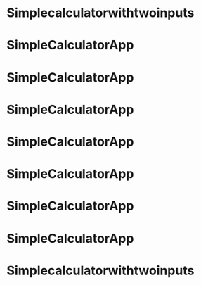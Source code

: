 # Simplecalculatorwithtwoinputs
# SimpleCalculatorApp
# SimpleCalculatorApp
# SimpleCalculatorApp
# SimpleCalculatorApp
# SimpleCalculatorApp
# SimpleCalculatorApp
# SimpleCalculatorApp
# Simplecalculatorwithtwoinputs
